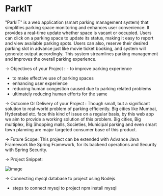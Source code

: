 # ParkIT
"ParkIT" is a web application (smart parking management system) that simplifies parking space monitoring and enhances user convenience.
It provides a real-time update whether space is vacant or occupied. Users can click on a parking space to update its status, making it easy to report and view available parking spots. Users can also, reserve their desired parking slot in advance just like movie ticket booking, and system will generate output accordingly. This system streamlines parking management and improves the overall parking experience.

-> Objectives of your Project : - to improve parking experience
  - to make effective use of parking spaces
  - enhancing user experience 
  - reducing human congestion caused due to parking related problems
  - ultimately reducing human efforts for the same

-> Outcome Or Delivery of your Project :
Though small, but a significant solution to real-world problem of parking efficiently. Big cities like Mumbai, Hyderabad etc. face this kind of issue on a regular basis, by this web app we aim to provide a working solution of this problem.
Big cities, Big multiplex, Big Shopping malls, Societies, Municipal parking and even smart town planning are major targeted consumer base of this product.

-> Future Scope:
This project can be extended with Advance Java Framework like Spring Framework, for its backend operations and Security with Spring Security.

-> Project Snippet:

![image](https://github.com/Shimork04/ParkIT/assets/111634234/f7c6b2a4-b1a9-46c3-892d-a103ff03d2b0)


-> Connecting mysql database to project using Nodejs
- steps to connect mysql to project
npm install mysql
